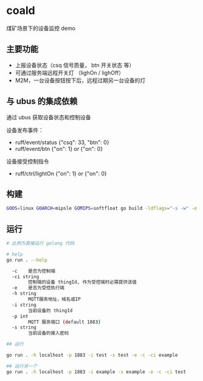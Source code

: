 # coald

煤矿场景下的设备监控 demo

## 主要功能

- 上报设备状态（csq 信号质量， btn 开关状态 等）
- 可通过服务端远程开关灯 （lighOn / lighOff）
- M2M，一台设备按钮按下后，远程过期另一台设备的灯

## 与 ubus 的集成依赖
通过 ubus 获取设备状态和控制设备  

设备发布事件：
- ruff/event/status  {"csq": 33, "btn": 0}
- ruff/event/btn     {"on": 1} or {"on": 0}

设备接受控制指令
- ruff/ctrl/lightOn  {"on": 1} or {"on": 0}

## 构建
```bash
GOOS=linux GOARCH=mipsle GOMIPS=softfloat go build -ldflags="-s -w" -o coald .
```
## 运行

```bash
# 此例为直接运行 golang 代码

# help
go run . --help

  -c    是否为控制端
  -ci string
        控制端的设备 thingId, 作为受控端时必需提供该值
  -e    是否为受控执行端
  -h string
        MQTT服务地址，域名或IP
  -i string
        当前设备的 thingId
  -p int
        MQTT 服务端口 (default 1883)
  -s string
        当前设备的接入密码

## 运行

go run . -h localhost -p 1883 -i test -s test -e -c -ci example

## 运行另一个
go run . -h localhost -p 1883 -i example -s example -e -c -ci test
```
